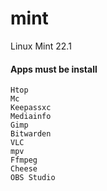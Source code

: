 # mint
Linux Mint 22.1


#### Apps must be install
````
Htop
Mc
Keepassxc
Mediainfo
Gimp
Bitwarden
VLC
mpv
Ffmpeg
Cheese
OBS Studio
````
